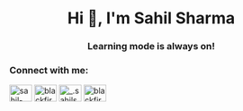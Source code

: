 <h1 align="center">Hi 👋, I'm Sahil Sharma</h1>
<h3 align="center">Learning mode is always on!</h3>

<h3 align="left">Connect with me:</h3>
<p align="left">
<a href="https://linkedin.com/in/sahil-sharma1912" target="blank"><img align="center" src="https://raw.githubusercontent.com/rahuldkjain/github-profile-readme-generator/master/src/images/icons/Social/linked-in-alt.svg" alt="sahil-sharma1912" height="30" width="40" /></a>
<a href="https://stackoverflow.com/users/blackfire7" target="blank"><img align="center" src="https://raw.githubusercontent.com/rahuldkjain/github-profile-readme-generator/master/src/images/icons/Social/stack-overflow.svg" alt="blackfire7" height="30" width="40" /></a>
<a href="https://instagram.com/_.sahilsharma._" target="blank"><img align="center" src="https://raw.githubusercontent.com/rahuldkjain/github-profile-readme-generator/master/src/images/icons/Social/instagram.svg" alt="_.sahilsharma._" height="30" width="40" /></a>
<a href="https://www.leetcode.com/blackfire7" target="blank"><img align="center" src="https://raw.githubusercontent.com/rahuldkjain/github-profile-readme-generator/master/src/images/icons/Social/leet-code.svg" alt="blackfire7" height="30" width="40" /></a>
</p>

